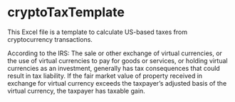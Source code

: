 # cryptoTaxTemplate
This Excel file is a template to calculate US-based taxes from cryptocurrency transactions.

According to the IRS:
The sale or other exchange of virtual currencies, or the use of virtual currencies to pay for goods or services, or holding virtual currencies as an investment, generally has tax consequences that could result in tax liability.
If the fair market value of property received in exchange for virtual currency exceeds the taxpayer’s adjusted basis of the virtual currency, the taxpayer has taxable gain.

